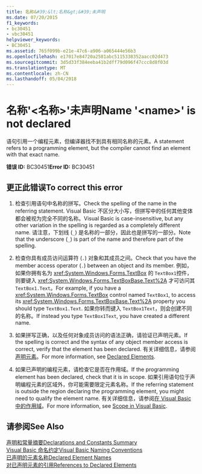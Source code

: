 ```yaml
---
title: 名称&#39;&lt;名称&gt;&#39;未声明
ms.date: 07/20/2015
f1_keywords:
- bc30451
- vbc30451
helpviewer_keywords:
- BC30451
ms.assetid: 765f099b-e21e-47c6-a906-a065444e56b3
ms.openlocfilehash: e17017e84720a2581abc5115338352aacc02d473
ms.sourcegitcommit: 3d5d33f384eeba41b2dff79d096f47ccc8d8f03d
ms.translationtype: MT
ms.contentlocale: zh-CN
ms.lasthandoff: 05/04/2018
---
```

# <a name="name-39ltnamegt39-is-not-declared"></a><span data-ttu-id="26356-102">名称&#39;&lt;名称&gt;&#39;未声明</span><span class="sxs-lookup"><span data-stu-id="26356-102">Name &#39;&lt;name&gt;&#39; is not declared</span></span>
<span data-ttu-id="26356-103">语句引用一个编程元素，但编译器找不到具有相同名称的元素。</span><span class="sxs-lookup"><span data-stu-id="26356-103">A statement refers to a programming element, but the compiler cannot find an element with that exact name.</span></span>  
  
 <span data-ttu-id="26356-104">**错误 ID:** BC30451</span><span class="sxs-lookup"><span data-stu-id="26356-104">**Error ID:** BC30451</span></span>  
  
## <a name="to-correct-this-error"></a><span data-ttu-id="26356-105">更正此错误</span><span class="sxs-lookup"><span data-stu-id="26356-105">To correct this error</span></span>  
  
1.  <span data-ttu-id="26356-106">检查引用语句中名称的拼写。</span><span class="sxs-lookup"><span data-stu-id="26356-106">Check the spelling of the name in the referring statement.</span></span> <span data-ttu-id="26356-107">Visual Basic 不区分大小写，但拼写中的任何其他变体都会被视为完全不同的名称。</span><span class="sxs-lookup"><span data-stu-id="26356-107">Visual Basic is case-insensitive, but any other variation in the spelling is regarded as a completely different name.</span></span> <span data-ttu-id="26356-108">请注意，下划线 (`_`) 是名称的一部分，因此也是拼写的一部分。</span><span class="sxs-lookup"><span data-stu-id="26356-108">Note that the underscore (`_`) is part of the name and therefore part of the spelling.</span></span>  
  
2.  <span data-ttu-id="26356-109">检查你具有成员访问运算符 (`.`) 对象和其成员之间。</span><span class="sxs-lookup"><span data-stu-id="26356-109">Check that you have the member access operator (`.`) between an object and its member.</span></span> <span data-ttu-id="26356-110">例如，如果你拥有名为 <xref:System.Windows.Forms.TextBox> 的 `TextBox1`控件，则要键入 <xref:System.Windows.Forms.TextBoxBase.Text%2A> 才可访问其 `TextBox1.Text`。</span><span class="sxs-lookup"><span data-stu-id="26356-110">For example, if you have a <xref:System.Windows.Forms.TextBox> control named `TextBox1`, to access its <xref:System.Windows.Forms.TextBoxBase.Text%2A> property you should type `TextBox1.Text`.</span></span> <span data-ttu-id="26356-111">如果你转而键入 `TextBox1Text`，则会创建不同的名称。</span><span class="sxs-lookup"><span data-stu-id="26356-111">If instead you type `TextBox1Text`, you have created a different name.</span></span>  
  
3.  <span data-ttu-id="26356-112">如果拼写正确，以及任何对象成员访问的语法正确，请验证已声明元素。</span><span class="sxs-lookup"><span data-stu-id="26356-112">If the spelling is correct and the syntax of any object member access is correct, verify that the element has been declared.</span></span> <span data-ttu-id="26356-113">有关详细信息，请参阅[声明元素](../../../visual-basic/programming-guide/language-features/declared-elements/index.md)。</span><span class="sxs-lookup"><span data-stu-id="26356-113">For more information, see [Declared Elements](../../../visual-basic/programming-guide/language-features/declared-elements/index.md).</span></span>  
  
4.  <span data-ttu-id="26356-114">如果已声明的编程元素，请检查它是否在作用域。</span><span class="sxs-lookup"><span data-stu-id="26356-114">If the programming element has been declared, check that it is in scope.</span></span> <span data-ttu-id="26356-115">如果引用语句位于声明编程元素的区域外，你可能需要限定元素名称。</span><span class="sxs-lookup"><span data-stu-id="26356-115">If the referring statement is outside the region declaring the programming element, you might need to qualify the element name.</span></span> <span data-ttu-id="26356-116">有关详细信息，请参阅[在 Visual Basic 中的作用域](../../../visual-basic/programming-guide/language-features/declared-elements/scope.md)。</span><span class="sxs-lookup"><span data-stu-id="26356-116">For more information, see [Scope in Visual Basic](../../../visual-basic/programming-guide/language-features/declared-elements/scope.md).</span></span>  
  
## <a name="see-also"></a><span data-ttu-id="26356-117">请参阅</span><span class="sxs-lookup"><span data-stu-id="26356-117">See Also</span></span>  
 [<span data-ttu-id="26356-118">声明和常量摘要</span><span class="sxs-lookup"><span data-stu-id="26356-118">Declarations and Constants Summary</span></span>](../../../visual-basic/language-reference/keywords/declarations-and-constants-summary.md)  
 [<span data-ttu-id="26356-119">Visual Basic 命名约定</span><span class="sxs-lookup"><span data-stu-id="26356-119">Visual Basic Naming Conventions</span></span>](../../../visual-basic/programming-guide/program-structure/naming-conventions.md)  
 [<span data-ttu-id="26356-120">已声明的元素名称</span><span class="sxs-lookup"><span data-stu-id="26356-120">Declared Element Names</span></span>](../../../visual-basic/programming-guide/language-features/declared-elements/declared-element-names.md)  
 [<span data-ttu-id="26356-121">对已声明元素的引用</span><span class="sxs-lookup"><span data-stu-id="26356-121">References to Declared Elements</span></span>](../../../visual-basic/programming-guide/language-features/declared-elements/references-to-declared-elements.md)
